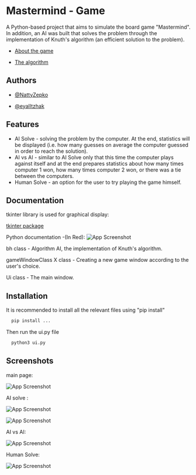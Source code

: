 
# Mastermind - Game

A Python-based project that aims to simulate the board game "Mastermind".
In addition, an AI was built that solves the problem through the implementation of Knuth's algorithm (an efficient solution to the problem).

- [About the game](https://en.wikipedia.org/wiki/Mastermind_(board_game))

- [The algorithm](https://www.cs.uni.edu/~wallingf/teaching/cs3530/resources/knuth-mastermind.pdf)








## Authors

- [@NattyZepko](https://github.com/NattyZepko)

- [@eyalItzhak](https://github.com/eyalItzhak)


 
## Features

- AI Solve - solving the problem by the computer. At the end, statistics will be displayed (i.e. how many guesses on average the computer guessed in order to reach the solution).
- AI vs AI - similar to AI Solve only that this time the computer plays against itself and at the end prepares statistics about how many times computer 1 won, how many times computer 2 won, or there was a tie between the computers.
- Human Solve - an option for the user to try playing the game himself.



## Documentation

tkinter library is used for graphical display:

[tkinter package](https://docs.python.org/3/library/tkinter.html)

Python documentation -(In Red):
![App Screenshot](https://user-images.githubusercontent.com/62293316/209551292-43ca17e8-d756-4f61-b193-de6b70845850.png)

bh class - Algorithm AI, the implementation of Knuth's algorithm.

gameWindowClass X class - Creating a new game window according to the user's choice.

Ui class - The main window.
## Installation

It is recommended to install all the relevant files using "pip install"
```bash
  pip install ...
```
Then run the ui.py file

```bash
  python3 ui.py
```

## Screenshots
main page:

![App Screenshot](https://user-images.githubusercontent.com/62293316/209550050-63b324a5-d1e7-4297-b560-bef8b65b356f.png)


AI solve :

![App Screenshot](https://user-images.githubusercontent.com/62293316/209550196-d5964672-3942-4407-8699-d64eb94f5934.png)

![App Screenshot](https://user-images.githubusercontent.com/62293316/209550237-254a453a-97a6-4cbe-9e62-6615118f8e41.png)

AI vs AI:

![App Screenshot](https://user-images.githubusercontent.com/62293316/209550337-f9e2025e-a131-494a-83e8-472e2fc5f815.png)

Human Solve:

![App Screenshot](https://user-images.githubusercontent.com/62293316/209550392-7be43f31-fd2c-49f2-a383-2718c812cbde.png)
